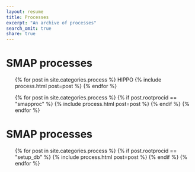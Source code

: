 ```yaml
---
layout: resume
title: Processes
excerpt: "An archive of processes"
search_omit: true
share: true
---
```


<h1 class='foot-description'></h1>
<h1 class='foot-description'>SMAP processes</h1>

<ul class="post-list">
{% for post in site.categories.process %}
  HIPPO
    {% include process.html post=post %}
{% endfor %}  
</ul>

<ul class="post-list">
{% for post in site.categories.process %}
    {% if post.rootprocid == "smapproc" %}
      {% include process.html post=post %}
    {% endif %}
{% endfor %}  
</ul>

<h1 class='foot-description'></h1>
<h1 class='foot-description'>SMAP processes</h1>

<ul class="post-list">
{% for post in site.categories.process %}
    {% if post.rootprocid == "setup_db" %}
      {% include process.html post=post %}
    {% endif %}
{% endfor %}  
</ul>

